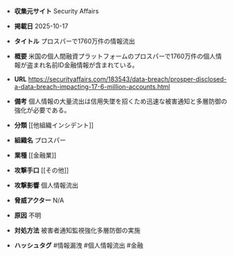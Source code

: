 - **収集元サイト**
Security Affairs

- **掲載日**
2025-10-17

- **タイトル**
プロスパーで1760万件の情報流出

- **概要**
米国の個人間融資プラットフォームのプロスパーで1760万件の個人情報が盗まれ名前ID金融情報が含まれている。

- **URL**
https://securityaffairs.com/183543/data-breach/prosper-disclosed-a-data-breach-impacting-17-6-million-accounts.html

- **備考**
個人情報の大量流出は信用失墜を招くため迅速な被害通知と多層防御の強化が必要である。

- **分類**
[[他組織インシデント]]

- **組織名**
プロスパー

- **業種**
[[金融業]]

- **攻撃手口**
[[その他]]

- **攻撃影響**
個人情報流出

- **脅威アクター**
N/A

- **原因**
不明

- **対処方法**
被害者通知監視強化多層防御の実施

- **ハッシュタグ**
#情報漏洩 #個人情報流出 #金融
